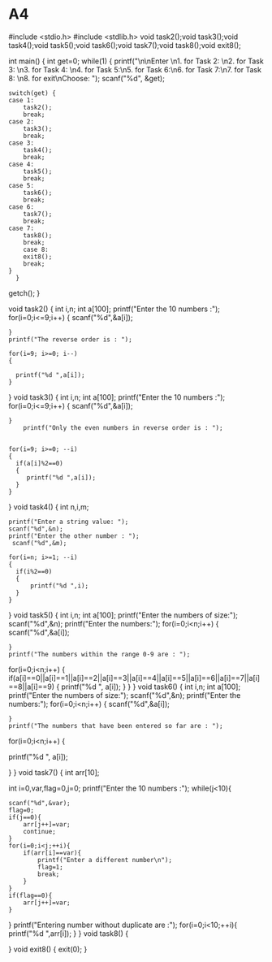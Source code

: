 # A4
#include <stdio.h>
#include <stdlib.h>
void  task2();void  task3();void  task4();void  task5();void  task6();void  task7();void  task8();void exit8();

int main()
{
    int get=0;
while(1)
     {
    printf("\n\nEnter \n1. for Task 2: \n2. for Task 3: \n3. for Task 4: \n4. for Task 5:\n5. for Task 6:\n6. for Task 7:\n7. for Task 8: \n8. for exit\nChoose: ");
    scanf("%d", &get);

    switch(get) {
    case 1:
        task2();
        break;
    case 2:
        task3();
        break;
    case 3:
        task4();
        break;
    case 4:
        task5();
        break;
    case 5:
        task6();
        break;
    case 6:
        task7();
        break;
    case 7:
        task8();
        break;
        case 8:
        exit8();
        break;
    }
      }
getch();
}

void task2()
{
    int i,n;
int a[100];
printf("Enter the 10 numbers :");
for(i=0;i<=9;i++)
    {
    scanf("%d",&a[i]);

    }
    printf("The reverse order is : ");

    for(i=9; i>=0; i--)
    {

      printf("%d ",a[i]);
    }
}
void task3()
{
 int i,n;
int a[100];
printf("Enter the 10 numbers :");
for(i=0;i<=9;i++)
    {
    scanf("%d",&a[i]);

    }
        printf("Only the even numbers in reverse order is : ");


    for(i=9; i>=0; --i)
    {
      if(a[i]%2==0)
      {
         printf("%d ",a[i]);
      }
    }
}
void task4()
{
   int n,i,m;

    printf("Enter a string value: ");
    scanf("%d",&n);
    printf("Enter the other number : ");
     scanf("%d",&m);

    for(i=n; i>=1; --i)
    {
      if(i%2==0)
      {
          printf("%d ",i);
      }
    }
}
void task5()
{
int i,n;
int a[100];
printf("Enter the numbers of size:");
scanf("%d",&n);
printf("Enter the numbers:");
for(i=0;i<n;i++)
    {
    scanf("%d",&a[i]);

    }
    printf("The numbers within the range 0-9 are : ");
for(i=0;i<n;i++)
{
    if(a[i]==0||a[i]==1||a[i]==2||a[i]==3||a[i]==4||a[i]==5||a[i]==6||a[i]==7||a[i]==8||a[i]==9)
        {
            printf("%d ", a[i]);
        }
}
}
void task6()
{
int i,n;
int a[100];
printf("Enter the numbers of size:");
scanf("%d",&n);
printf("Enter the numbers:");
for(i=0;i<n;i++)
    {
    scanf("%d",&a[i]);

    }
    printf("The numbers that have been entered so far are : ");
for(i=0;i<n;i++)
{

  printf("%d ", a[i]);

}
}
void task7()
{
  int arr[10];

  int i=0,var,flag=0,j=0;
printf("Enter the 10 numbers :");
  while(j<10){


    scanf("%d",&var);
    flag=0;
    if(j==0){
        arr[j++]=var;
        continue;
    }
    for(i=0;i<j;++i){
        if(arr[i]==var){
            printf("Enter a different number\n");
            flag=1;
            break;
        }
    }
    if(flag==0){
        arr[j++]=var;
    }


  }
 printf("Entering number without duplicate are :");
  for(i=0;i<10;++i){
    printf("%d ",arr[i]);
  }
}
void task8()
{

}
void exit8()
{
exit(0);
}
